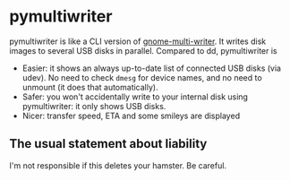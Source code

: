 pymultiwriter
=============

pymultiwriter is like a CLI version of
[gnome-multi-writer](https://wiki.gnome.org/Apps/MultiWriter). It writes disk
images to several USB disks in parallel. Compared to dd, pymultiwriter is

* Easier: it shows an always up-to-date list of connected USB disks (via udev).
  No need to check `dmesg` for device names, and no need to unmount (it does
  that automatically).
* Safer: you won't accidentally write to your internal disk using
  pymultiwriter: it only shows USB disks.
* Nicer: transfer speed, ETA and some smileys are displayed


The usual statement about liability
-----------------------------------

I'm not responsible if this deletes your hamster. Be careful.
